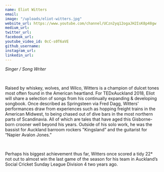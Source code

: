 ```yaml
---
name: Eliot Witters
email: 
image: "/uploads/eliot-witters.jpg"
website_url: https://www.youtube.com/channel/UCzn2yq12ogaJH2IsK8p48gw
medium_url: 
twitter_url: 
facebook_url: 
youtube_video_id: 0cC-s0T6aVE
github_username: 
instagram_url: 
linkedin_url: 
---
```


*Singer / Song Writer*


  &nbsp;


Raised by whiskey, wolves, and Wilco, Witters is a champion of dulcet tones most often found in the American heartland. For TEDxAuckland 2018, Eliot will share a selection of songs from his continually expanding & developing songbook. Once described as Springsteen via Fred Dagg, Witters’ performances draw from experiences such as hopping freight trains in the American Midwest, to being chased out of dive bars in the most northern parts of Scandinavia. All of which are tales that have aged this Gisborne-born crooner well beyond his years. Outside of his solo work, he was the bassist for Auckland barroom rockers "Kingsland” and the guitarist for “Napier Avalon Jones.”


  &nbsp;


Perhaps his biggest achievement thus far, Witters once scored a tidy 22\* not out to almost win the last game of the season for his team in Auckland’s Social Cricket Sunday League Division 4 two years ago.
